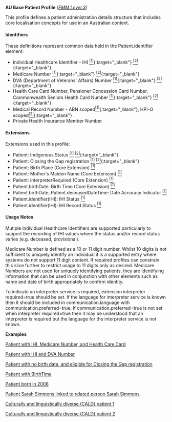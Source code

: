 **AU Base Patient Profile** *[[FMM Level 3](guidance.html)]*

This profile defines a patient administration details structure that includes core localisation concepts for use in an Australian context.

#### Identifiers
These definitions represent common data held in the Patient.identifier element:
* Individual Healthcare Identifier - IHI [<sup>[1]</sup>](http://ns.electronichealth.net.au/id/hi/ihi/1.0/index.html){:target="_blank"} [<sup>[2]</sup>](http://meteor.aihw.gov.au/content/index.phtml/itemId/432495){:target="_blank"}
* Medicare Number [<sup>[1]</sup>](http://ns.electronichealth.net.au/id/medicare-number/index.html){:target="_blank"} [<sup>[2]</sup>](http://meteor.aihw.gov.au/content/index.phtml/itemId/270101){:target="_blank"}
* DVA (Department of Veterans' Affairs) Number [<sup>[1]</sup>](http://ns.electronichealth.net.au/id/dva/index.html){:target="_blank"} [<sup>[2]</sup>](http://meteor.aihw.gov.au/content/index.phtml/itemId/339127){:target="_blank"}
* Health Care Card Number, Pensioner Concession Card Number, Commonwealth Seniors Health Card Number [<sup>[1]</sup>](http://ns.electronichealth.net.au/id/centrelink-customer-reference-number/index.html){:target="_blank"} [<sup>[2]</sup>](http://meteor.aihw.gov.au/content/index.phtml/itemId/270098){:target="_blank"}
* Medical Record Number - ABN scoped[<sup>[1]</sup>](http://ns.electronichealth.net.au/id/abn-scoped/medicalrecord/1.0/index.html){:target="_blank"}, HPI-O scoped[<sup>[2]</sup>](http://ns.electronichealth.net.au/id/hpio-scoped/medicalrecord/1.0/index.html){:target="_blank"}
* Private Health Insurance Member Number

#### Extensions
Extensions used in this profile:
* Patient: Indigenous Status [<sup>[1]</sup>](http://hl7.org.au/fhir/StructureDefinition/indigenous-status) [<sup>[2]</sup>](http://meteor.aihw.gov.au/content/index.phtml/itemId/602543){:target="_blank"}
* Patient: Closing the Gap registration [<sup>[1]</sup>](http://hl7.org.au/fhir/StructureDefinition/closing-the-gap-registration) [<sup>[2]</sup>](http://meteor.aihw.gov.au/content/index.phtml/itemId/603679){:target="_blank"}
* Patient: Birth Place (Core Extension) [<sup>[1]</sup>](http://hl7.org/fhir/StructureDefinition/birthPlace)
* Patient: Mother's Maiden Name (Core Extension) [<sup>[1]</sup>](http://hl7.org/fhir/StructureDefinition/patient-mothersMaidenName)
* Patient: interpreterRequired (Core Extension) [<sup>[1]</sup>](http://hl7.org/fhir/StructureDefinition/patient-interpreterRequired)
* Patient.birthDate: Birth Time (Core Extension) [<sup>[1]</sup>](http://hl7.org/fhir/STU3/extension-patient-birthtime.html)
* Patient.birthDate, Patient.deceasedDateTime: Date Accuracy Indicator [<sup>[1]</sup>](http://hl7.org.au/fhir/StructureDefinition/date-accuracy-indicator)
* Patient.identifier(IHI): IHI Status [<sup>[1]</sup>](http://hl7.org.au/fhir/StructureDefinition/ihi-status)
* Patient.identifier(IHI): IHI Record Status [<sup>[1]</sup>](http://hl7.org.au/fhir/StructureDefinition/ihi-record-status)

#### Usage Notes
Mutiple Individual Healthcare Identifiers are supported particularly to support the recording of IHI values where the status and/or record status varies (e.g. deceased, provisional).

Medicare Number is defined as a 10 or 11 digit number. Whilst 10 digits is not sufficient to uniquely identify an individual it is a supported entry where systems do not support 11 digit content. If required profiles can constrain this slice further to restrict usage to 11 digits only as desired.
Medicare Numbers are not used for uniquely identifying patients, they are identifying information that can be used in conjunction with other elements such as name and date of birth appropriately to confirm identity.

To indicate an interpreter service is required, extension interpreter required=true should be set. If the language for interpreter service is known then it should be included in communication.language with communication.preferred=true. If communication.preferred=true is not set when interpreter required=true then it may be understood that an interpreter is required but the language for the interpreter service is not known.

**Examples**

[Patient with IHI, Medicare Number, and Health Care Card](Patient-example0.html)

[Patient with IHI and DVA Number](Patient-example1.html)

[Patient with no birth date, and eligible for Closing the Gap registration](Patient-example2.html)

[Patient with BirthTime](Patient-example3.html)

[Patient born in 2008](Patient-example4.html)

[Patient Sarah Simmons linked to related person Sarah Simmons](Patient-example5.html)

[Culturally and linguistically diverse (CALD) patient 1](Patient-example6.html)

[Culturally and linguistically diverse (CALD) patient 2](Patient-example7.html)

